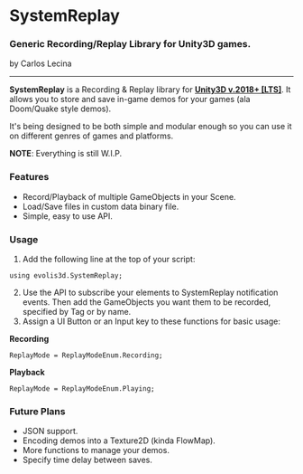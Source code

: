 # SystemReplay

### Generic Recording/Replay Library for Unity3D games.

by Carlos Lecina

------

**SystemReplay** is a Recording & Replay library for **<u>Unity3D v.2018+ [LTS]</u>**.  It allows you to store and save in-game demos for your games (ala Doom/Quake style demos).

It's being designed to be both simple and modular enough so you can use it on different genres of games and platforms.

**NOTE**: Everything is still W.I.P.

### Features
- Record/Playback of multiple GameObjects in your Scene.
- Load/Save files in custom data binary file.
- Simple, easy to use API.


### Usage

1) Add the following line at the top of your script:

```namespace
using evolis3d.SystemReplay;
```

2) Use the API to subscribe your elements to SystemReplay notification events. Then add the GameObjects you want them to be recorded, specified by Tag or by name.
3) Assign a UI Button or an Input key to these functions for basic usage:

**Recording**
```Recoding
ReplayMode = ReplayModeEnum.Recording;
```

**Playback**
```Playback
ReplayMode = ReplayModeEnum.Playing;
```  

### Future Plans
- JSON support.
- Encoding demos into a Texture2D (kinda FlowMap).
- More functions to manage your demos.
- Specify time delay between saves.
